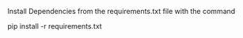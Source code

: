 Install Dependencies from the requirements.txt file with the command 

pip install -r requirements.txt
